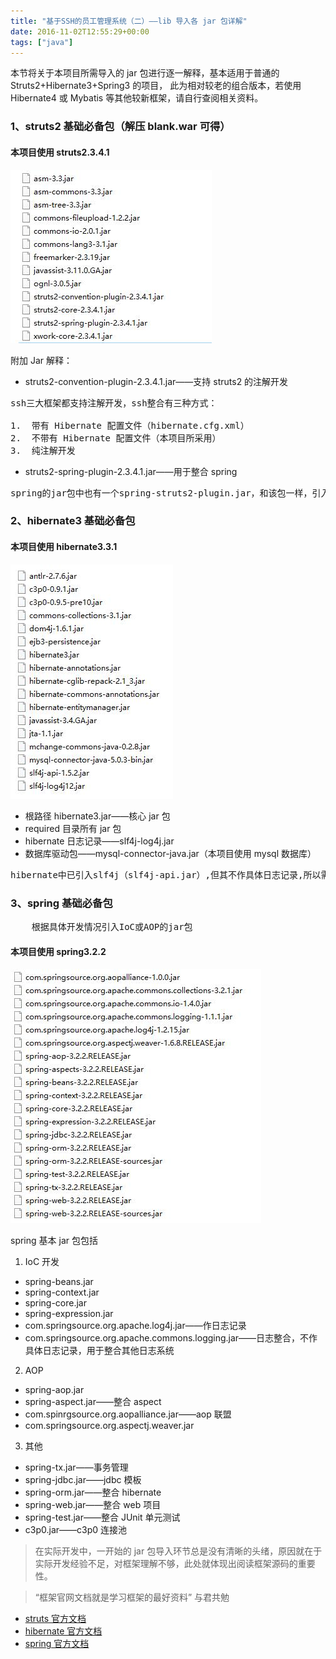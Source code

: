 ```yaml
---
title: "基于SSH的员工管理系统（二）——lib 导入各 jar 包详解"
date: 2016-11-02T12:55:29+00:00
tags: ["java"]
---
```


本节将关于本项目所需导入的 jar 包进行逐一解释，基本适用于普通的 Struts2+Hibernate3+Spring3 的项目， 此为相对较老的组合版本，若使用 Hibernate4 或 Mybatis 等其他较新框架，请自行查阅相关资料。

<!--more-->

### 1、struts2 基础必备包（解压 blank.war 可得）

#### 本项目使用 struts2.3.4.1

![这里写图片描述](20161102112001442.png)

附加 Jar 解释：

- struts2-convention-plugin-2.3.4.1.jar——支持 struts2 的注解开发
<pre>
ssh三大框架都支持注解开发，ssh整合有三种方式：

1.  带有 Hibernate 配置文件（hibernate.cfg.xml）
2.  不带有 Hibernate 配置文件（本项目所采用）
3.  纯注解开发
</pre>

- struts2-spring-plugin-2.3.4.1.jar——用于整合 spring
<pre>
spring的jar包中也有一个spring-struts2-plugin.jar，和该包一样，引入其一即可。
</pre>

### 2、hibernate3 基础必备包

#### 本项目使用 hibernate3.3.1

![这里写图片描述](20161102120954010.png)

- 根路径 hibernate3.jar——核心 jar 包
- required 目录所有 jar 包
- hibernate 日志记录——slf4j-log4j.jar
- 数据库驱动包——mysql-connector-java.jar（本项目使用 mysql 数据库）
<pre>
hibernate中已引入slf4j（slf4j-api.jar）,但其不作具体日志记录,所以需要引入slf4j-log4j.jar整合log4j
</pre>

### 3、spring 基础必备包

<pre>
	根据具体开发情况引入IoC或AOP的jar包
</pre>

#### 本项目使用 spring3.2.2

![这里写图片描述](20161102122140263.png)

spring 基本 jar 包包括

1.  IoC 开发

- spring-beans.jar
- spring-context.jar
- spring-core.jar
- spring-expression.jar
- com.springsource.org.apache.log4j.jar——作日志记录
- com.springsource.org.apache.commons.logging.jar——日志整合，不作具体日志记录，用于整合其他日志系统

2.  AOP

- spring-aop.jar
- spring-aspect.jar——整合 aspect
- com.spinrgsource.org.aopalliance.jar——aop 联盟
- com.springsource.org.aspectj.weaver.jar

3.  其他

- spring-tx.jar——事务管理
- spring-jdbc.jar——jdbc 模板
- spring-orm.jar——整合 hibernate
- spring-web.jar——整合 web 项目
- spring-test.jar——整合 JUnit 单元测试
- c3p0.jar——c3p0 连接池

> 在实际开发中，一开始的 jar 包导入环节总是没有清晰的头绪，原因就在于实际开发经验不足，对框架理解不够，此处就体现出阅读框架源码的重要性。

> “框架官网文档就是学习框架的最好资料” 与君共勉

- [struts 官方文档](http://struts.apache.org/maven/struts2-core/apidocs/index.html)
- [hibernate 官方文档](http://docs.jboss.org/hibernate/orm/5.2/javadocs/)
- [spring 官方文档](http://docs.spring.io/spring/docs/5.0.0.M2/javadoc-api/)
